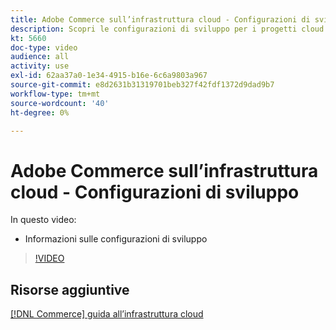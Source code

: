 ```yaml
---
title: Adobe Commerce sull’infrastruttura cloud - Configurazioni di sviluppo
description: Scopri le configurazioni di sviluppo per i progetti cloud.
kt: 5660
doc-type: video
audience: all
activity: use
exl-id: 62aa37a0-1e34-4915-b16e-6c6a9803a967
source-git-commit: e8d2631b31319701beb327f42fdf1372d9dad9b7
workflow-type: tm+mt
source-wordcount: '40'
ht-degree: 0%

---
```


# Adobe Commerce sull’infrastruttura cloud - Configurazioni di sviluppo

In questo video:

- Informazioni sulle configurazioni di sviluppo

>[!VIDEO](https://video.tv.adobe.com/v/35696?quality=12&learn=on)

## Risorse aggiuntive

[[!DNL Commerce] guida all’infrastruttura cloud](https://experienceleague.adobe.com/docs/commerce-cloud-service/user-guide/overview.html)
